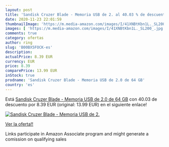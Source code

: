 ```yaml
---
layout: post
title: 'Sandisk Cruzer Blade - Memoria USB de 2. al 40.03 % de descuento'
date: 2020-11-23 22:01:59
thumbnailImage: 'https://m.media-amazon.com/images/I/41XNBtKbn1L._SL200_.jpg'
images: [ 'https://m.media-amazon.com/images/I/41XNBtKbn1L._SL200_.jpg' ]
comments: true
category: ofertas
author: ring
slug: 'B00BX5FOCK-es'
description:
actualPrice: 8.39 EUR
currency: EUR
price: 8.39
comparePrice: 13.99 EUR
inStock: true
prodname: 'Sandisk Cruzer Blade - Memoria USB de 2.0 de 64 GB'
country: 'es'
---
```


Está [Sandisk Cruzer Blade - Memoria USB de 2.0 de 64 GB](https://www.amazon.es/dp/B00BX5FOCK/?tag=tolees-21) con 40.03 de descuento por 8.39 EUR (original: 13.99 EUR) en el siguiente enlace!

[![Sandisk Cruzer Blade - Memoria USB de 2.](https://m.media-amazon.com/images/I/41XNBtKbn1L._SL200_.jpg)](https://www.amazon.es/dp/B00BX5FOCK/?tag=tolees-21)

[Ver la oferta!!](https://www.amazon.es/dp/B00BX5FOCK/?tag=tolees-21)

Links participate in Amazon Associate program and might generate a comission on qualifying sales


